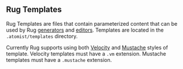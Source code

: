 ## Rug Templates

Rug Templates are files that contain parameterized content that can be
used by Rug [generators](rug-generators.md)
and [editors](rug-editors.md).  Templates are located in the
`.atomist/templates` directory.

Currently Rug supports using
both [Velocity](https://velocity.apache.org/)
and [Mustache](https://mustache.github.io/) styles of template.
Velocity templates must have a `.vm` extension.  Mustache templates
must have a `.mustache` extension.
